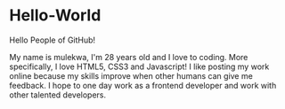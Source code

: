 # Hello-World

Hello People of GitHub!

My name is mulekwa, I'm 28 years old and I love to coding.
More specifically, I love HTML5, CSS3 and Javascript!
I like posting my work online because my skills improve when other humans can give me feedback.
I hope to one day work as a frontend developer and work with other talented developers.
